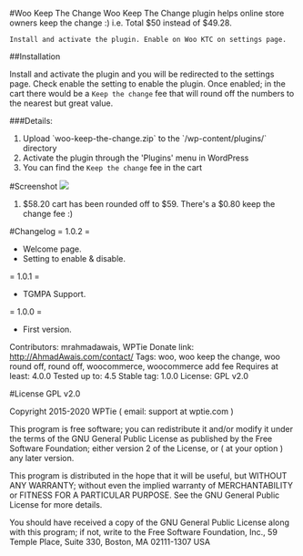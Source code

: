 #Woo Keep The Change
Woo Keep The Change plugin helps online store owners keep the change :) i.e. Total $50 instead of $49.28.

`Install and activate the plugin. Enable on Woo KTC on settings page.`


##Installation

Install and activate the plugin and you will be redirected to the settings page. Check enable the setting to enable the plugin. Once enabled; in the cart there would be a `Keep the change` fee that will round off the numbers to the nearest but great value.

###Details:

1. Upload \`woo-keep-the-change.zip\` to the \`/wp-content/plugins/\` directory
1. Activate the plugin through the 'Plugins' menu in WordPress
1. You can find the `Keep the change` fee in the cart


#Screenshot
![](https://i.imgur.com/dQi0lXT.png)
1. $58.20 cart has been rounded off to $59. There's a $0.80 keep the change fee :)

#Changelog
= 1.0.2 =
* Welcome page.
* Setting to enable & disable.

= 1.0.1 =
* TGMPA Support.

= 1.0.0 =
* First version.

Contributors: mrahmadawais, WPTie
Donate link: http://AhmadAwais.com/contact/
Tags: woo, woo keep the change, woo round off, round off, woocommerce, woocommerce add fee
Requires at least: 4.0.0
Tested up to: 4.5
Stable tag: 1.0.0
License: GPL v2.0


#License
GPL v2.0

Copyright 2015-2020 WPTie ( email: support at wptie.com )

This program is free software; you can redistribute it and/or modify
it under the terms of the GNU General Public License as published by
the Free Software Foundation; either version 2 of the License, or
( at your option ) any later version.

This program is distributed in the hope that it will be useful,
but WITHOUT ANY WARRANTY; without even the implied warranty of
MERCHANTABILITY or FITNESS FOR A PARTICULAR PURPOSE.  See the
GNU General Public License for more details.

You should have received a copy of the GNU General Public License
along with this program; if not, write to the Free Software
Foundation, Inc., 59 Temple Place, Suite 330, Boston, MA  02111-1307  USA
